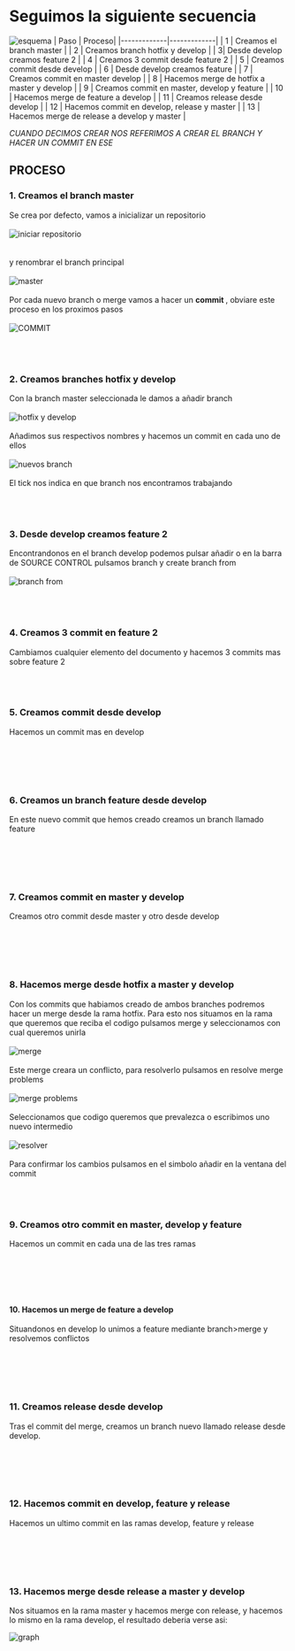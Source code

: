 # Seguimos la siguiente secuencia
![esquema](image.png)
| Paso | Proceso|
|-------------|-------------|
| 1 | Creamos el branch master |
| 2 | Creamos branch hotfix y develop |
| 3| Desde develop creamos feature 2 |
| 4 | Creamos 3 commit desde feature 2 |
| 5 | Creamos commit desde develop |
| 6 | Desde develop creamos feature |
| 7 | Creamos commit en master develop |
| 8 | Hacemos merge de hotfix a master y develop |
| 9 | Creamos commit en master, develop y feature |
| 10 | Hacemos merge de feature a develop |
| 11 | Creamos release desde develop |
| 12 | Hacemos commit en develop, release y master |
| 13 | Hacemos merge de release a develop y master |

 <i>CUANDO DECIMOS CREAR NOS REFERIMOS A CREAR EL BRANCH Y HACER UN COMMIT EN ESE </i>

## PROCESO
### 1. Creamos el branch master
Se crea por defecto, vamos a inicializar un repositorio 
<br>
<br>
![iniciar repositorio](image-1.png)
<br>
<br>
<br>
y renombrar el branch principal
<br>
<br>
![master](image-2.png)
<br>
<br>
Por cada nuevo branch o merge vamos a hacer un <b> commit </b>, obviare este proceso en los proximos pasos
<br>
<br>
![COMMIT](image-3.png)
<br>
<br>
<br>
<br>

### 2. Creamos branches hotfix y develop
Con la branch master seleccionada le damos a añadir branch
<br>
<br>
![hotfix y develop](image-4.png)
<br>
<br>
Añadimos sus respectivos nombres y hacemos un commit en cada uno de ellos
<br>
<br>
![nuevos branch](image-5.png)
<br>
<br>
El tick nos indica en que branch nos encontramos trabajando
<br>
<br>
<br>
<br>

### 3. Desde develop creamos feature 2

Encontrandonos en el branch develop podemos pulsar añadir o en la barra de SOURCE CONTROL pulsamos branch y create branch from
<br>
<br>
![branch from](image-6.png)
<br>
<br>
<br>
<br>

### 4. Creamos 3 commit en feature 2

Cambiamos cualquier elemento del documento y hacemos 3 commits mas sobre feature 2
<br>
<br>
<br>
<br>

### 5. Creamos commit desde develop
Hacemos un commit mas en develop 

<br>
<br>
<br>
<br>

### 6. Creamos un branch feature desde develop
En este nuevo commit que hemos creado creamos un branch llamado feature

<br>
<br>
<br>
<br>

### 7. Creamos commit en master y develop
Creamos otro commit desde master y otro desde develop

<br>
<br>
<br>
<br>

### 8. Hacemos merge desde hotfix a master y develop
Con los commits que habiamos creado de ambos branches podremos hacer un merge desde la rama hotfix. Para esto nos situamos en la rama que queremos que reciba el codigo pulsamos merge y seleccionamos con cual queremos unirla 
<br>
<br>
![merge](image-7.png)
<br>
<br>
Este merge creara un conflicto, para resolverlo pulsamos en resolve merge problems 
<br>
<br>
![merge problems](image-8.png) 
<br>
<br>
Seleccionamos que codigo queremos que prevalezca o escribimos uno nuevo intermedio
<br>
<br>
![resolver](image-9.png)
<br>
<br>
Para confirmar los cambios pulsamos en el simbolo añadir en la ventana del commit
<br>
<br>
<br>
<br>

### 9. Creamos otro commit en master, develop y feature

Hacemos un commit en cada una de las tres ramas

<br>
<br>
<br>
<br>

#### 10. Hacemos un merge de feature a develop

Situandonos en develop lo unimos a feature mediante branch>merge y resolvemos conflictos

<br>
<br>
<br>
<br>

### 11. Creamos release desde develop

Tras el commit del merge, creamos un branch nuevo llamado release desde develop.

<br>
<br>
<br>
<br>

### 12. Hacemos commit en develop, feature y  release

Hacemos un ultimo commit en las ramas develop, feature y release

<br>
<br>
<br>
<br>

### 13. Hacemos merge desde release a master y develop

Nos situamos en la rama master y hacemos merge con release, y hacemos lo mismo en la rama develop, el resultado deberia verse asi:

![graph](image-10.png)
